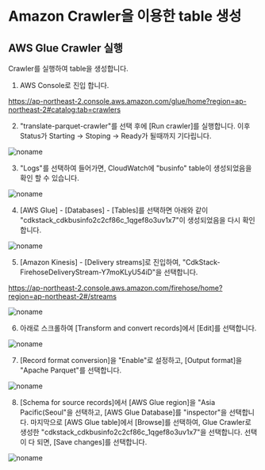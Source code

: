 # Amazon Crawler을 이용한 table 생성 

## AWS Glue Crawler 실행

Crawler를 실행하여 table을 생성합니다. 

1) AWS Console로 진입 합니다. 

https://ap-northeast-2.console.aws.amazon.com/glue/home?region=ap-northeast-2#catalog:tab=crawlers

2) "translate-parquet-crawler"를 선택 후에 [Run crawler]를 실행합니다. 이후 Status가 Starting -> Stoping -> Ready가 될때까지 기다립니다. 

![noname](https://user-images.githubusercontent.com/52392004/163696272-61c7daa9-a4d4-4849-9010-b0d15e463ea1.png)

3) "Logs"를 선택하여 들어가면, CloudWatch에 "businfo" table이 생성되었음을 확인 할 수 있습니다. 

![noname](https://user-images.githubusercontent.com/52392004/163696430-5477a464-6f11-4b3b-8873-f3f7560a9e87.png)

4) [AWS Glue] - [Databases] - [Tables]를 선택하면 아래와 같이 "cdkstack_cdkbusinfo2c2cf86c_1qgef8o3uv1x7"이 생성되었음을 다시 확인합니다. 

![noname](https://user-images.githubusercontent.com/52392004/163696471-7e701a87-0768-44ea-9a59-7faa5cfd33f4.png)

5) [Amazon Kinesis] - [Delivery streams]로 진입하여, "CdkStack-FirehoseDeliveryStream-Y7moKLyU54iD"을 선택합니다.

https://ap-northeast-2.console.aws.amazon.com/firehose/home?region=ap-northeast-2#/streams

![noname](https://user-images.githubusercontent.com/52392004/163696522-b82e3916-c01e-474f-a42c-25e70490ba44.png)

6) 아래로 스크롤하여 [Transform and convert records]에서 [Edit]를 선택합니다. 

![noname](https://user-images.githubusercontent.com/52392004/163696563-e1f06714-00d7-4117-ab5b-3658d59fd698.png)

7) [Record format conversion]을 "Enable"로 설정하고, [Output format]을 "Apache Parquet"를 선택합니다. 

![noname](https://user-images.githubusercontent.com/52392004/163696617-77d095c7-a655-4415-9495-ff5f070790f7.png)

8) [Schema for source records]에서 [AWS Glue region]을 "Asia Pacific(Seoul"을 선택하고, [AWS Glue Database]를 "inspector"을 선택합니다. 마지막으로 [AWS Glue table]에서 [Browse]를 선택하여, Glue Crawler로 생성한 "cdkstack_cdkbusinfo2c2cf86c_1qgef8o3uv1x7"을 선택합니다. 선택이 다 되면, [Save changes]를 선택합니다.

![noname](https://user-images.githubusercontent.com/52392004/163696694-335362b8-ac2c-4396-9240-776241468d4d.png)
